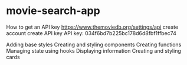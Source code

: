 # movie-search-app

How to get an API key
https://www.themoviedb.org/settings/api
create account
create API key
API key: 034f6bd7b225bc178d6d8fbf1ffbec74

Adding base styles
Creating and styling components
Creating functions
Managing state using hooks
Displaying information
Creating and styling cards
